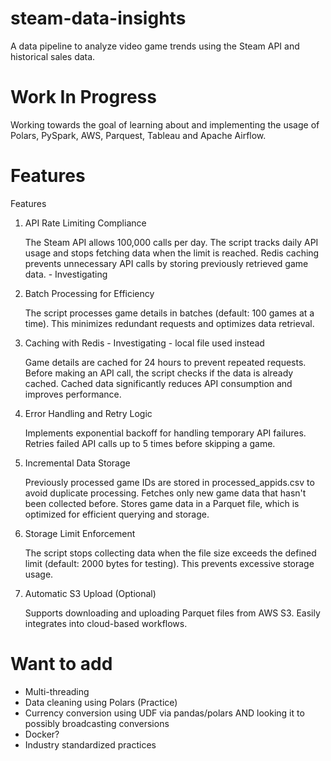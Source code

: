 # steam-data-insights
 A data pipeline to analyze video game trends using the Steam API and historical sales data.

# Work In Progress
Working towards the goal of learning about and implementing the usage of Polars, PySpark, AWS, Parquest, Tableau and Apache Airflow. 

# Features
Features
1. API Rate Limiting Compliance

    The Steam API allows 100,000 calls per day.
    The script tracks daily API usage and stops fetching data when the limit is reached.
    Redis caching prevents unnecessary API calls by storing previously retrieved game data. - Investigating

2. Batch Processing for Efficiency

    The script processes game details in batches (default: 100 games at a time).
    This minimizes redundant requests and optimizes data retrieval.

3. Caching with Redis - Investigating - local file used instead

    Game details are cached for 24 hours to prevent repeated requests.
    Before making an API call, the script checks if the data is already cached.
    Cached data significantly reduces API consumption and improves performance.

4. Error Handling and Retry Logic

    Implements exponential backoff for handling temporary API failures.
    Retries failed API calls up to 5 times before skipping a game.

5. Incremental Data Storage

    Previously processed game IDs are stored in processed_appids.csv to avoid duplicate processing.
    Fetches only new game data that hasn't been collected before.
    Stores game data in a Parquet file, which is optimized for efficient querying and storage.

6. Storage Limit Enforcement

    The script stops collecting data when the file size exceeds the defined limit (default: 2000 bytes for testing).
    This prevents excessive storage usage.

7. Automatic S3 Upload (Optional)

    Supports downloading and uploading Parquet files from AWS S3.
    Easily integrates into cloud-based workflows.

# Want to add
- Multi-threading 
- Data cleaning using Polars (Practice)
- Currency conversion using UDF via pandas/polars AND looking it to possibly broadcasting conversions
- Docker?
- Industry standardized practices 